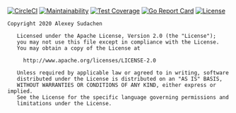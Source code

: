 [![CircleCI](https://circleci.com/gh/sudachen/go-tables.svg?style=svg)](https://circleci.com/gh/sudachen/go-tables)
[![Maintainability](https://api.codeclimate.com/v1/badges/b15be7e447bf3005594c/maintainability)](https://codeclimate.com/github/sudachen/go-tables/maintainability)
[![Test Coverage](https://api.codeclimate.com/v1/badges/b15be7e447bf3005594c/test_coverage)](https://codeclimate.com/github/sudachen/go-tables/test_coverage)
[![Go Report Card](https://goreportcard.com/badge/github.com/sudachen/go-tables)](https://goreportcard.com/report/github.com/sudachen/go-tables)
[![License](https://img.shields.io/badge/License-Apache%202.0-blue.svg)](https://opensource.org/licenses/Apache-2.0)


```
Copyright 2020 Alexey Sudachen

   Licensed under the Apache License, Version 2.0 (the "License");
   you may not use this file except in compliance with the License.
   You may obtain a copy of the License at

     http://www.apache.org/licenses/LICENSE-2.0

   Unless required by applicable law or agreed to in writing, software
   distributed under the License is distributed on an "AS IS" BASIS,
   WITHOUT WARRANTIES OR CONDITIONS OF ANY KIND, either express or implied.
   See the License for the specific language governing permissions and
   limitations under the License.
```
